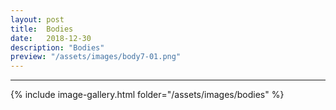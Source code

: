 ```yaml
---
layout: post
title:  Bodies
date:   2018-12-30
description: "Bodies"
preview: "/assets/images/body7-01.png"
---
```

---
{% include image-gallery.html folder="/assets/images/bodies" %}
